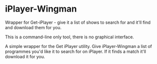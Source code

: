 # iPlayer-Wingman
Wrapper for Get-iPlayer - give it a list of shows to search for and it'll find and download them for you. 

This is a command-line only tool, there is no graphical interface.

A simple wrapper for the Get iPlayer utility. Give iPlayer-Wingman a list of programmes you'd like it to search for on iPlayer. If it finds a match it'll download it for you.
